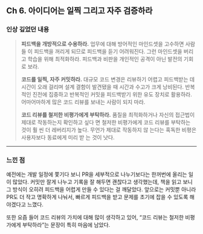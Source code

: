 ## Ch 6. 아이디어는 일찍 그리고 자주 검증하라

### 인상 깊었던 내용

> **피드백을 개방적으로 수용하라.**
> 업무에 대해 방어적인 마인드셋을 고수하면 사람들 이 피드백을 꺼리게 되므로 피드백을 듣기 어려워진다. 그런 마인드셋을 버리고 학습을 위해 최적화하라. 피드백과 비판을 개인적인 공격이 아닌 발전의 기회로 보라.
>
> **코드를 일찍, 자주 커밋하라.**
> 대규모 코드 변경은 리뷰하기 어렵고 피드백받는 데 시간이 오래 걸리며 설계 결함이 발견됐을 때 시간과 수고가 크게 낭비된다. 반복적인 진전에 집중하고 반복적인 커밋을 피드백받기 위한 유도 장치로 활용하라. 어마어마하게 많은 코드 리뷰를 보내는 사람이 되지 마라.
>
> **코드 리뷰를 철저한 비평가에게 부탁하라.**
> 품질을 최적화하거나 자신의 접근법이 제대로 작동하는지 확인하고 싶다 면 철저한 비평가에게 코드 리뷰를 부탁하는 것이 훨 씬 더 레버리지가 높다. 무언가 제대로 작동하지 않 는다는 혹독한 비평은 사용자보다 동료에게 미리 받 는 것이 낫다.

---

### 느낀 점

예전에는 개발 일정에 쫓기다 보니 PR을 세부적으로 나누기보다는 한꺼번에 올리는 일이 많았다. 커밋만 잘게 나누고 기록을 잘 해두면 괜찮다고 생각했는데, 책을 읽고 보니 그 방식이 오히려 피드백을 어렵게 만들 수 있다는 걸 깨달았다. 앞으로는 커밋뿐 아니라 PR도 더 작고 명확하게 나눠서, 빠르게 피드백을 받고 문제를 초기에 잡을 수 있도록 해야겠다고 느꼈다.

또한 요즘 들어 코드 리뷰의 가치에 대해 많이 생각하고 있어, “코드 리뷰는 철저한 비평가에게 부탁하라”는 문장이 특히 마음에 남았다. 
